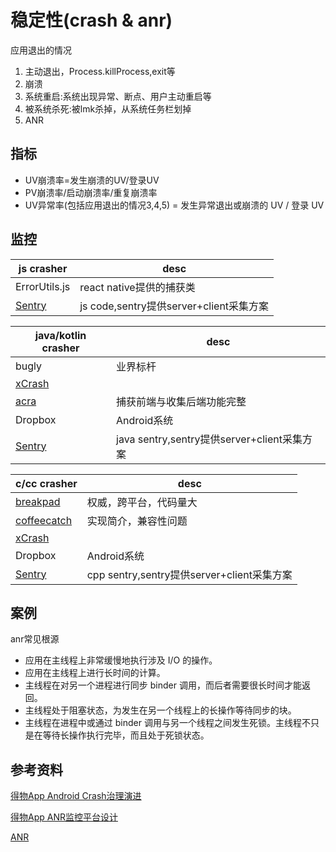 # 稳定性(crash & anr)

应用退出的情况
1. 主动退出，Process.killProcess,exit等
2. 崩溃
3. 系统重启:系统出现异常、断点、用户主动重启等
4. 被系统杀死:被lmk杀掉，从系统任务栏划掉
5. ANR

## 指标
- UV崩溃率=发生崩溃的UV/登录UV
- PV崩溃率/启动崩溃率/重复崩溃率
- UV异常率(包括应用退出的情况3,4,5) = 发生异常退出或崩溃的 UV / 登录 UV

## 监控

|js crasher| desc
|---|---|
ErrorUtils.js|react native提供的捕获类
[Sentry](https://develop.sentry.dev/)|js code,sentry提供server+client采集方案

| java/kotlin crasher| desc
|---|---|
bugly |业界标杆
[xCrash](https://github.com/iqiyi/xCrash)| 
[acra](https://github.com/ACRA/acra)| 捕获前端与收集后端功能完整
Dropbox|Android系统
[Sentry](https://develop.sentry.dev/)| java sentry,sentry提供server+client采集方案

| c/cc crasher| desc
|---|---|
[breakpad](https://github.com/google/breakpad)|权威，跨平台，代码量大
[coffeecatch](https://github.com/xroche/coffeecatch)|实现简介，兼容性问题
[xCrash](https://github.com/iqiyi/xCrash)| 
Dropbox|Android系统
[Sentry](https://develop.sentry.dev/)| cpp sentry,sentry提供server+client采集方案

## 案例

anr常见根源

- 应用在主线程上非常缓慢地执行涉及 I/O 的操作。
- 应用在主线程上进行长时间的计算。
- 主线程在对另一个进程进行同步 binder 调用，而后者需要很长时间才能返回。
- 主线程处于阻塞状态，为发生在另一个线程上的长操作等待同步的块。
- 主线程在进程中或通过 binder 调用与另一个线程之间发生死锁。主线程不只是在等待长操作执行完毕，而且处于死锁状态。


## 参考资料
[得物App Android Crash治理演进](https://juejin.cn/post/7001060315056046117)

[得物App ANR监控平台设计](https://juejin.cn/post/7009297034440081422)

[ANR](https://developer.android.com/topic/performance/vitals/anr)